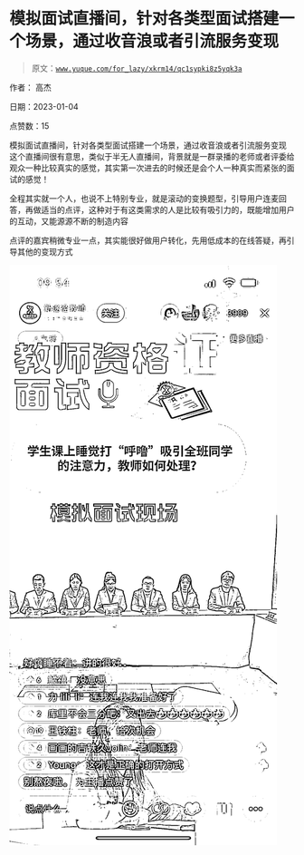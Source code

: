 # 模拟面试直播间，针对各类型面试搭建一个场景，通过收音浪或者引流服务变现

> 原文：[`www.yuque.com/for_lazy/xkrm14/qc1sypki8z5yqk3a`](https://www.yuque.com/for_lazy/xkrm14/qc1sypki8z5yqk3a)



作者： 高杰 

日期：2023-01-04 

点赞数：15 

模拟面试直播间，针对各类型面试搭建一个场景，通过收音浪或者引流服务变现 这个直播间很有意思，类似于半无人直播间，背景就是一群录播的老师或者评委给观众一种比较真实的感觉，其实第一次进去的时候还是会个人一种真实而紧张的面试的感觉！ 

全程其实就一个人，也说不上特别专业，就是滚动的变换题型，引导用户连麦回答，再做适当的点评，这种对于有这类需求的人是比较有吸引力的，既能增加用户的互动，又能源源不断的制造内容 

点评的嘉宾稍微专业一点，其实能很好做用户转化，先用低成本的在线答疑，再引导其他的变现方式 

![](img/af63596d3ebb667d5e8e76f53b35f3b0.png) 

